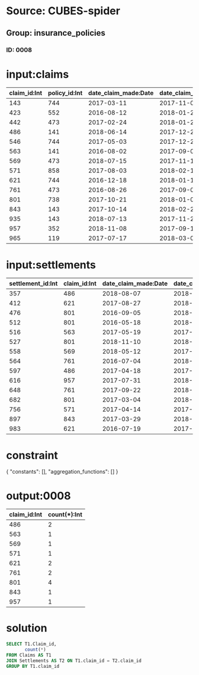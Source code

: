 # Source: CUBES-spider
## Group: insurance_policies
### ID: 0008

# input:claims

| claim_id:Int | policy_id:Int | date_claim_made:Date | date_claim_settled:Date | amount_claimed:Int | amount_settled:Int |
|---|---|---|---|---|---|
| 143 | 744 | 2017-03-11 | 2017-11-03 | 43884 | 1085 |
| 423 | 552 | 2016-08-12 | 2018-01-27 | 79134 | 1724 |
| 442 | 473 | 2017-02-24 | 2018-01-21 | 70088 | 1189 |
| 486 | 141 | 2018-06-14 | 2017-12-20 | 69696 | 1638 |
| 546 | 744 | 2017-05-03 | 2017-12-22 | 46479 | 1091 |
| 563 | 141 | 2016-08-02 | 2017-09-04 | 41078 | 1570 |
| 569 | 473 | 2018-07-15 | 2017-11-19 | 49743 | 930 |
| 571 | 858 | 2017-08-03 | 2018-02-18 | 89632 | 1528 |
| 621 | 744 | 2016-12-18 | 2018-01-11 | 43708 | 1652 |
| 761 | 473 | 2016-08-26 | 2017-09-04 | 83703 | 1372 |
| 801 | 738 | 2017-10-21 | 2018-01-05 | 3326 | 1353 |
| 843 | 143 | 2017-10-14 | 2018-02-20 | 10209 | 1639 |
| 935 | 143 | 2018-07-13 | 2017-11-22 | 70674 | 1637 |
| 957 | 352 | 2018-11-08 | 2017-09-15 | 38280 | 1050 |
| 965 | 119 | 2017-07-17 | 2018-03-09 | 35824 | 1636 |

# input:settlements

| settlement_id:Int | claim_id:Int | date_claim_made:Date | date_claim_settled:Date | amount_claimed:Int | amount_settled:Int | customer_policy_id:Int |
|---|---|---|---|---|---|---|
| 357 | 486 | 2018-08-07 | 2018-01-16 | 38543 | 1181 | 515 |
| 412 | 621 | 2017-08-27 | 2018-02-04 | 57669 | 1427 | 617 |
| 476 | 801 | 2016-09-05 | 2018-03-02 | 30954 | 1805 | 943 |
| 512 | 801 | 2016-05-18 | 2018-02-11 | 82506 | 1737 | 133 |
| 516 | 563 | 2017-05-19 | 2017-10-06 | 37302 | 1767 | 638 |
| 527 | 801 | 2018-11-10 | 2018-02-15 | 25078 | 930 | 727 |
| 558 | 569 | 2018-05-12 | 2017-11-30 | 16603 | 1516 | 536 |
| 564 | 761 | 2016-07-04 | 2018-02-20 | 62680 | 1676 | 839 |
| 597 | 486 | 2017-04-18 | 2017-12-24 | 4456 | 1698 | 359 |
| 616 | 957 | 2017-07-31 | 2018-01-27 | 24055 | 1262 | 590 |
| 648 | 761 | 2017-09-22 | 2018-02-14 | 32079 | 1266 | 805 |
| 682 | 801 | 2017-03-04 | 2018-02-20 | 56850 | 1508 | 564 |
| 756 | 571 | 2017-04-14 | 2017-11-15 | 8634 | 1293 | 448 |
| 897 | 843 | 2017-03-29 | 2018-02-20 | 20569 | 1885 | 678 |
| 983 | 621 | 2016-07-19 | 2017-11-04 | 3864 | 1042 | 419 |

# constraint

{
  "constants": [],
  "aggregation_functions": []
}

# output:0008

| claim_id:Int | count(*):Int |
|---|---|
| 486 | 2 |
| 563 | 1 |
| 569 | 1 |
| 571 | 1 |
| 621 | 2 |
| 761 | 2 |
| 801 | 4 |
| 843 | 1 |
| 957 | 1 |

# solution

```sql
SELECT T1.Claim_id,
       count(*)
FROM Claims AS T1
JOIN Settlements AS T2 ON T1.claim_id = T2.claim_id
GROUP BY T1.claim_id
```
